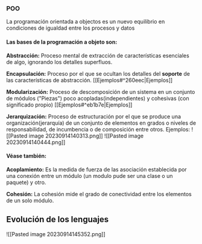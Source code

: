 ### POO
La programación orientada a objectos es un nuevo equilibrio en condiciones de igualdad entre los procesos y datos


#### Las bases de la programación a objeto son:
**Abstracción:** Proceso mental de extracción de características esenciales de algo, ignorando los detalles superfluos.

**Encapsulación:** Proceso por el que se ocultan los detalles del **soporte** de las características de abstracción.
[[Ejemplos#^260eec|Ejemplos]]

**Modularización:** Proceso de descomposición de un sistema en un conjunto de módulos ("Piezas") poco acopladas(independientes) y cohesivas (con significado propio)
[[Ejemplos#^eb1b7e|Ejemplos]]

**Jerarquización:** Proceso de estructuración por el que se produce una organización(jerarquía) de un conjunto de elementos en grados o niveles de responsabilidad, de incumbencia o de composición entre otros.
Ejemplos:
![[Pasted image 20230914140313.png]]
![[Pasted image 20230914140444.png]]
#### Véase también:
**Acoplamiento:** Es la medida de fuerza de las asociación establecida por una conexión entre un módulo (un modulo pude ser una clase o un paquete) y otro.

**Cohesión:** La cohesión mide el grado de conectividad entre los elementos de un solo módulo.


## Evolución de los lenguajes
![[Pasted image 20230914145352.png]]